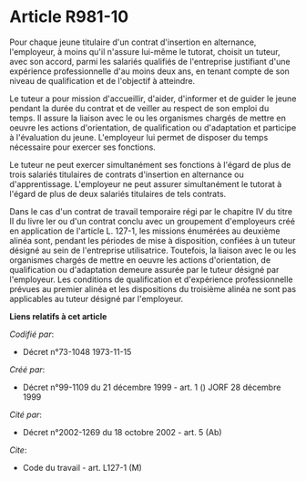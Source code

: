 # Article R981-10

Pour chaque jeune titulaire d'un contrat d'insertion en alternance, l'employeur, à moins qu'il n'assure lui-même le tutorat,
choisit un tuteur, avec son accord, parmi les salariés qualifiés de l'entreprise justifiant d'une expérience professionnelle
d'au moins deux ans, en tenant compte de son niveau de qualification et de l'objectif à atteindre.

Le tuteur a pour mission d'accueillir, d'aider, d'informer et de guider le jeune pendant la durée du contrat et de veiller au
respect de son emploi du temps. Il assure la liaison avec le ou les organismes chargés de mettre en oeuvre les actions
d'orientation, de qualification ou d'adaptation et participe à l'évaluation du jeune. L'employeur lui permet de disposer du
temps nécessaire pour exercer ses fonctions.

Le tuteur ne peut exercer simultanément ses fonctions à l'égard de plus de trois salariés titulaires de contrats d'insertion
en alternance ou d'apprentissage. L'employeur ne peut assurer simultanément le tutorat à l'égard de plus de deux salariés
titulaires de tels contrats.

Dans le cas d'un contrat de travail temporaire régi par le chapitre IV du titre II du livre Ier ou d'un contrat conclu avec
un groupement d'employeurs créé en application de l'article L. 127-1, les missions énumérées au deuxième alinéa sont, pendant
les périodes de mise à disposition, confiées à un tuteur désigné au sein de l'entreprise utilisatrice. Toutefois, la liaison
avec le ou les organismes chargés de mettre en oeuvre les actions d'orientation, de qualification ou d'adaptation demeure
assurée par le tuteur désigné par l'employeur. Les conditions de qualification et d'expérience professionnelle prévues au
premier alinéa et les dispositions du troisième alinéa ne sont pas applicables au tuteur désigné par l'employeur.

**Liens relatifs à cet article**

_Codifié par_:

  - Décret n°73-1048 1973-11-15

_Créé par_:

  - Décret n°99-1109 du 21 décembre 1999 - art. 1 () JORF 28 décembre 1999

_Cité par_:

  - Décret n°2002-1269 du 18 octobre 2002 - art. 5 (Ab)

_Cite_:

  - Code du travail - art. L127-1 (M)
